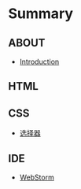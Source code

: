 # Summary

## ABOUT

* [Introduction](README.md)

## HTML

## CSS

* [选择器](CSS-selectors.md)

## IDE

* [WebStorm](ide/webstorm.md)

